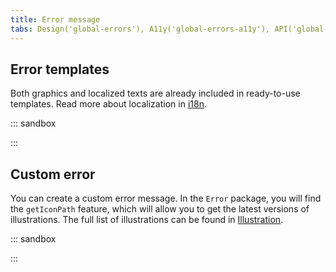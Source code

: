 ```yaml
---
title: Error message
tabs: Design('global-errors'), A11y('global-errors-a11y'), API('global-errors-api'), Example('global-errors-code'), Changelog('global-errors-changelog')
---
```


## Error templates

Both graphics and localized texts are already included in ready-to-use templates. Read more about localization in [i18n](../../utils/i18n/i18n.md).

::: sandbox

<script lang="tsx">
  export Demo from './examples/example-of-using-templates.tsx';
</script>

:::

## Custom error

You can create a custom error message. In the `Error` package, you will find the `getIconPath` feature, which will allow you to get the latest versions of illustrations. The full list of illustrations can be found in [Illustration](../../style/illustration/illustration.md).

::: sandbox

<script lang="tsx">
  export Demo from './examples/example-of-using-a-custom-error.tsx';
</script>

:::
